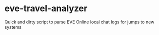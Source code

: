 # eve-travel-analyzer
Quick and dirty script to parse EVE Online local chat logs for jumps to new systems
